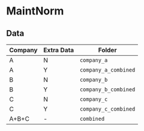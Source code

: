 # MaintNorm

## Data

| Company | Extra Data | Folder               |
| ------- | ---------- | -------------------- |
| A       | N          | `company_a`          |
| A       | Y          | `company_a_combined` |
| B       | N          | `company_b`          |
| B       | Y          | `company_b_combined` |
| C       | N          | `company_c`          |
| C       | Y          | `company_c_combined` |
| A+B+C   | -          | `combined`           |
